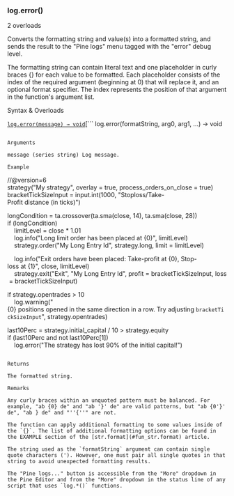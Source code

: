 ### log.error()

2 overloads

Converts the formatting string and value(s) into a formatted string, and sends the result to the "Pine logs" menu tagged with the "error" debug level.

The formatting string can contain literal text and one placeholder in curly braces {} for each value to be formatted. Each placeholder consists of the index of the required argument (beginning at 0) that will replace it, and an optional format specifier. The index represents the position of that argument in the function's argument list.

Syntax & Overloads

[```
log.error(message) → void
```](#fun_log.error-0)[```
log.error(formatString, arg0, arg1, ...) → void
```](#fun_log.error-1)

Arguments

message (series string) Log message.

Example

```
//@version=6  
strategy("My strategy", overlay = true, process_orders_on_close = true)  
bracketTickSizeInput = input.int(1000, "Stoploss/Take-Profit distance (in ticks)")  
  
longCondition = ta.crossover(ta.sma(close, 14), ta.sma(close, 28))  
if (longCondition)  
    limitLevel = close * 1.01  
    log.info("Long limit order has been placed at {0}", limitLevel)  
    strategy.order("My Long Entry Id", strategy.long, limit = limitLevel)  
  
    log.info("Exit orders have been placed: Take-profit at {0}, Stop-loss at {1}", close, limitLevel)  
    strategy.exit("Exit", "My Long Entry Id", profit = bracketTickSizeInput, loss = bracketTickSizeInput)  
  
if strategy.opentrades > 10  
    log.warning("{0} positions opened in the same direction in a row. Try adjusting `bracketTickSizeInput`", strategy.opentrades)  
  
last10Perc = strategy.initial_capital / 10 > strategy.equity  
if (last10Perc and not last10Perc[1])  
    log.error("The strategy has lost 90% of the initial capital!")
```

Returns

The formatted string.

Remarks

Any curly braces within an unquoted pattern must be balanced. For example, "ab {0} de" and "ab '}' de" are valid patterns, but "ab {0'}' de", "ab } de" and "''{''" are not.

The function can apply additional formatting to some values inside of the `{}`. The list of additional formatting options can be found in the EXAMPLE section of the [str.format](#fun_str.format) article.

The string used as the `formatString` argument can contain single quote characters ('). However, one must pair all single quotes in that string to avoid unexpected formatting results.

The "Pine logs..." button is accessible from the "More" dropdown in the Pine Editor and from the "More" dropdown in the status line of any script that uses `log.*()` functions.

